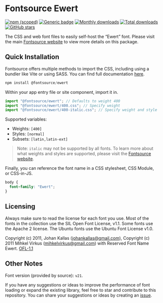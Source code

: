 # Fontsource Ewert

[![npm (scoped)](https://img.shields.io/npm/v/@fontsource/ewert?color=brightgreen)](https://www.npmjs.com/package/@fontsource/ewert) [![Generic badge](https://img.shields.io/badge/fontsource-passing-brightgreen)](https://github.com/fontsource/fontsource) [![Monthly downloads](https://badgen.net/npm/dm/@fontsource/ewert)](https://github.com/fontsource/fontsource) [![Total downloads](https://badgen.net/npm/dt/@fontsource/ewert)](https://github.com/fontsource/fontsource) [![GitHub stars](https://img.shields.io/github/stars/fontsource/fontsource.svg?style=social&label=Star)](https://github.com/fontsource/fontsource/stargazers)

The CSS and web font files to easily self-host the “Ewert” font. Please visit the main [Fontsource website](https://fontsource.org/fonts/ewert) to view more details on this package.

## Quick Installation

Fontsource offers multiple methods to import the CSS, including using a bundler like Vite or using SASS. You can find full documentation [here](https://fontsource.org/docs/getting-started/introduction).

```javascript
npm install @fontsource/ewert
```

Within your app entry file or site component, import it in.

```javascript
import "@fontsource/ewert"; // Defaults to weight 400
import "@fontsource/ewert/400.css"; // Specify weight
import "@fontsource/ewert/400-italic.css"; // Specify weight and style
```

Supported variables:
- Weights: `[400]`
- Styles: `[normal]`
- Subsets: `[latin,latin-ext]`

> Note: `italic` may not be supported by all fonts. To learn more about what weights and styles are supported, please visit the [Fontsource website](https://fontsource.org/fonts/ewert).

Finally, you can reference the font name in a CSS stylesheet, CSS Module, or CSS-in-JS.

```css
body {
  font-family: "Ewert";
}
```

## Licensing
Always make sure to read the license for each font you use. Most of the fonts in the collection use the SIL Open Font License, v1.1. Some fonts use the Apache 2 license. The Ubuntu fonts use the Ubuntu Font License v1.0.

Copyright (c) 2011, Johan Kallas (johankallas@gmail.com), Copyright (c) 2011 Mihkel Virkus (mihkelvirkus@gmail.com) with Reserved Font Name Ewert.
[OFL-1.1](http://scripts.sil.org/OFL)

## Other Notes
Font version (provided by source): `v21`.

If you have any suggestions or ideas to improve the performance of font loading or expand the existing library, feel free to star and contribute to this repository. You can share your suggestions or ideas by creating an [issue](https://github.com/fontsource/fontsource/issues).
